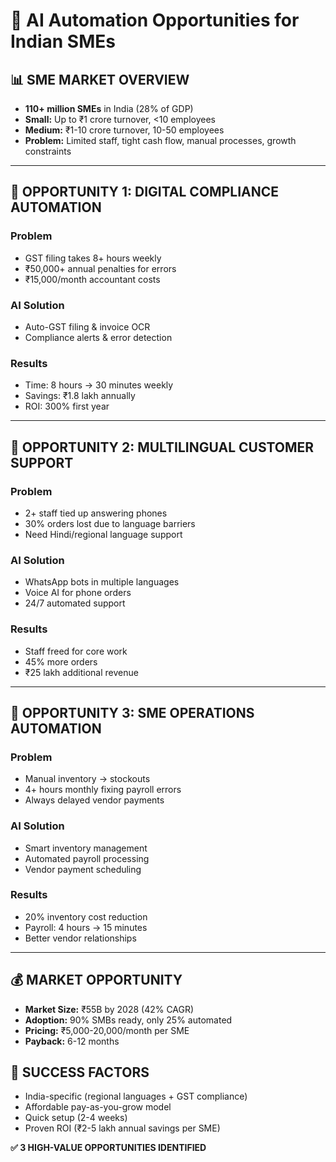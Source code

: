 # 🎯 AI Automation Opportunities for Indian SMEs

## 📊 SME MARKET OVERVIEW
* **110+ million SMEs** in India (28% of GDP)
* **Small:** Up to ₹1 crore turnover, <10 employees
* **Medium:** ₹1-10 crore turnover, 10-50 employees
* **Problem:** Limited staff, tight cash flow, manual processes, growth constraints

---

## 🎯 OPPORTUNITY 1: DIGITAL COMPLIANCE AUTOMATION

### Problem
* GST filing takes 8+ hours weekly
* ₹50,000+ annual penalties for errors
* ₹15,000/month accountant costs

### AI Solution
* Auto-GST filing & invoice OCR
* Compliance alerts & error detection

### Results
* Time: 8 hours → 30 minutes weekly
* Savings: ₹1.8 lakh annually
* ROI: 300% first year

---

## 🎯 OPPORTUNITY 2: MULTILINGUAL CUSTOMER SUPPORT

### Problem
* 2+ staff tied up answering phones
* 30% orders lost due to language barriers
* Need Hindi/regional language support

### AI Solution
* WhatsApp bots in multiple languages
* Voice AI for phone orders
* 24/7 automated support

### Results
* Staff freed for core work
* 45% more orders
* ₹25 lakh additional revenue

---

## 🎯 OPPORTUNITY 3: SME OPERATIONS AUTOMATION

### Problem
* Manual inventory → stockouts
* 4+ hours monthly fixing payroll errors
* Always delayed vendor payments

### AI Solution
* Smart inventory management
* Automated payroll processing
* Vendor payment scheduling

### Results
* 20% inventory cost reduction
* Payroll: 4 hours → 15 minutes
* Better vendor relationships

---

## 💰 MARKET OPPORTUNITY
* **Market Size:** ₹55B by 2028 (42% CAGR)
* **Adoption:** 90% SMBs ready, only 25% automated
* **Pricing:** ₹5,000-20,000/month per SME
* **Payback:** 6-12 months

## 🚀 SUCCESS FACTORS
* India-specific (regional languages + GST compliance)
* Affordable pay-as-you-grow model
* Quick setup (2-4 weeks)
* Proven ROI (₹2-5 lakh annual savings per SME)

**✅ 3 HIGH-VALUE OPPORTUNITIES IDENTIFIED**
